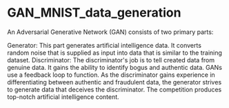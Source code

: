 # GAN_MNIST_data_generation
An Adversarial Generative Network (GAN) consists of two primary parts:

Generator: This part generates artificial intelligence data. It converts random noise that is supplied as input into data that is similar to the training dataset.
Discriminator: The discriminator's job is to tell created data from genuine data. It gains the ability to identify bogus and authentic data.
GANs use a feedback loop to function. As the discriminator gains experience in differentiating between authentic and fraudulent data, the generator strives to generate data that deceives the discriminator. The competition produces top-notch artificial intelligence content.
